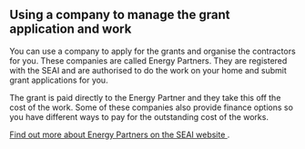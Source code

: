 ##  Using a company to manage the grant application and work

You can use a company to apply for the grants and organise the contractors for
you. These companies are called Energy Partners. They are registered with the
SEAI and are authorised to do the work on your home and submit grant
applications for you.

The grant is paid directly to the Energy Partner and they take this off the
cost of the work. Some of these companies also provide finance options so you
have different ways to pay for the outstanding cost of the works.

[ Find out more about Energy Partners on the SEAI website
](https://www.seai.ie/grants/home-energy-grants/how-to-apply/energy-partners/)
.
